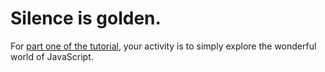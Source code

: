 Silence is golden.
==================

For [part one of the tutorial](http://themeshaper.com/2015/10/29/javascript-jquery/), your activity is to simply explore the wonderful world of JavaScript.
